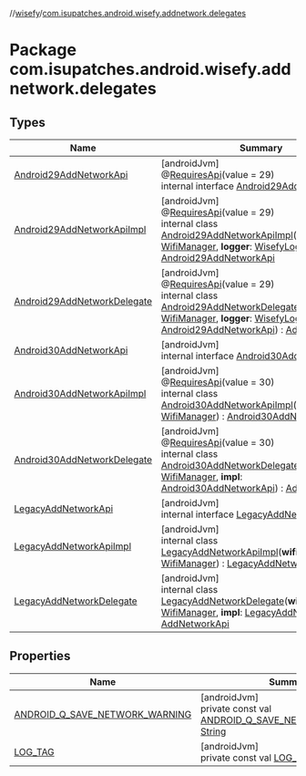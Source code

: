 //[wisefy](../../index.md)/[com.isupatches.android.wisefy.addnetwork.delegates](index.md)

# Package com.isupatches.android.wisefy.addnetwork.delegates

## Types

| Name | Summary |
|---|---|
| [Android29AddNetworkApi](-android29-add-network-api/index.md) | [androidJvm]<br>@[RequiresApi](https://developer.android.com/reference/kotlin/androidx/annotation/RequiresApi.html)(value = 29)<br>internal interface [Android29AddNetworkApi](-android29-add-network-api/index.md) |
| [Android29AddNetworkApiImpl](-android29-add-network-api-impl/index.md) | [androidJvm]<br>@[RequiresApi](https://developer.android.com/reference/kotlin/androidx/annotation/RequiresApi.html)(value = 29)<br>internal class [Android29AddNetworkApiImpl](-android29-add-network-api-impl/index.md)(**wifiManager**: [WifiManager](https://developer.android.com/reference/kotlin/android/net/wifi/WifiManager.html), **logger**: [WisefyLogger](../com.isupatches.android.wisefy.shared.logging/-wisefy-logger/index.md)?) : [Android29AddNetworkApi](-android29-add-network-api/index.md) |
| [Android29AddNetworkDelegate](-android29-add-network-delegate/index.md) | [androidJvm]<br>@[RequiresApi](https://developer.android.com/reference/kotlin/androidx/annotation/RequiresApi.html)(value = 29)<br>internal class [Android29AddNetworkDelegate](-android29-add-network-delegate/index.md)(**wifiManager**: [WifiManager](https://developer.android.com/reference/kotlin/android/net/wifi/WifiManager.html), **logger**: [WisefyLogger](../com.isupatches.android.wisefy.shared.logging/-wisefy-logger/index.md)?, **impl**: [Android29AddNetworkApi](-android29-add-network-api/index.md)) : [AddNetworkApi](../com.isupatches.android.wisefy.addnetwork/-add-network-api/index.md) |
| [Android30AddNetworkApi](-android30-add-network-api/index.md) | [androidJvm]<br>internal interface [Android30AddNetworkApi](-android30-add-network-api/index.md) |
| [Android30AddNetworkApiImpl](-android30-add-network-api-impl/index.md) | [androidJvm]<br>@[RequiresApi](https://developer.android.com/reference/kotlin/androidx/annotation/RequiresApi.html)(value = 30)<br>internal class [Android30AddNetworkApiImpl](-android30-add-network-api-impl/index.md)(**wifiManager**: [WifiManager](https://developer.android.com/reference/kotlin/android/net/wifi/WifiManager.html)) : [Android30AddNetworkApi](-android30-add-network-api/index.md) |
| [Android30AddNetworkDelegate](-android30-add-network-delegate/index.md) | [androidJvm]<br>@[RequiresApi](https://developer.android.com/reference/kotlin/androidx/annotation/RequiresApi.html)(value = 30)<br>internal class [Android30AddNetworkDelegate](-android30-add-network-delegate/index.md)(**wifiManager**: [WifiManager](https://developer.android.com/reference/kotlin/android/net/wifi/WifiManager.html), **impl**: [Android30AddNetworkApi](-android30-add-network-api/index.md)) : [AddNetworkApi](../com.isupatches.android.wisefy.addnetwork/-add-network-api/index.md) |
| [LegacyAddNetworkApi](-legacy-add-network-api/index.md) | [androidJvm]<br>internal interface [LegacyAddNetworkApi](-legacy-add-network-api/index.md) |
| [LegacyAddNetworkApiImpl](-legacy-add-network-api-impl/index.md) | [androidJvm]<br>internal class [LegacyAddNetworkApiImpl](-legacy-add-network-api-impl/index.md)(**wifiManager**: [WifiManager](https://developer.android.com/reference/kotlin/android/net/wifi/WifiManager.html)) : [LegacyAddNetworkApi](-legacy-add-network-api/index.md) |
| [LegacyAddNetworkDelegate](-legacy-add-network-delegate/index.md) | [androidJvm]<br>internal class [LegacyAddNetworkDelegate](-legacy-add-network-delegate/index.md)(**wifiManager**: [WifiManager](https://developer.android.com/reference/kotlin/android/net/wifi/WifiManager.html), **impl**: [LegacyAddNetworkApi](-legacy-add-network-api/index.md)) : [AddNetworkApi](../com.isupatches.android.wisefy.addnetwork/-add-network-api/index.md) |

## Properties

| Name | Summary |
|---|---|
| [ANDROID_Q_SAVE_NETWORK_WARNING](-a-n-d-r-o-i-d_-q_-s-a-v-e_-n-e-t-w-o-r-k_-w-a-r-n-i-n-g.md) | [androidJvm]<br>private const val [ANDROID_Q_SAVE_NETWORK_WARNING](-a-n-d-r-o-i-d_-q_-s-a-v-e_-n-e-t-w-o-r-k_-w-a-r-n-i-n-g.md): [String](https://kotlinlang.org/api/latest/jvm/stdlib/kotlin/-string/index.html) |
| [LOG_TAG](-l-o-g_-t-a-g.md) | [androidJvm]<br>private const val [LOG_TAG](-l-o-g_-t-a-g.md): [String](https://kotlinlang.org/api/latest/jvm/stdlib/kotlin/-string/index.html) |
